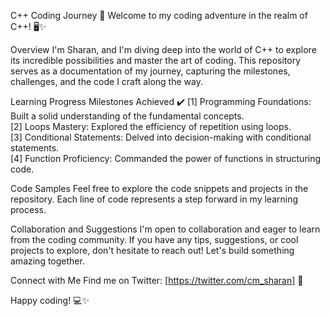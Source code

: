 C++ Coding Journey 🚀
Welcome to my coding adventure in the realm of C++! 🖥️✨

Overview
I'm Sharan, and I'm diving deep into the world of C++ to explore its incredible possibilities and master the art of coding. This repository serves as a documentation of my journey, capturing the milestones, challenges, and the code I craft along the way.

Learning Progress
Milestones Achieved ✔️
[1] Programming Foundations: Built a solid understanding of the fundamental concepts.  
[2] Loops Mastery: Explored the efficiency of repetition using loops.  
[3] Conditional Statements: Delved into decision-making with conditional statements.  
[4] Function Proficiency: Commanded the power of functions in structuring code.  

Code Samples
Feel free to explore the code snippets and projects in the repository. Each line of code represents a step forward in my learning process.

Collaboration and Suggestions
I'm open to collaboration and eager to learn from the coding community. If you have any tips, suggestions, or cool projects to explore, don't hesitate to reach out! Let's build something amazing together.

Connect with Me
Find me on Twitter: [https://twitter.com/cm_sharan] 🚀

Happy coding! 💻✨
